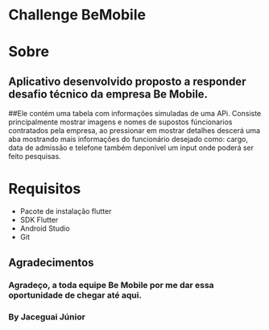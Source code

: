 # Challenge BeMobile

# Sobre

## Aplicativo desenvolvido proposto a responder desafio técnico da empresa Be Mobile.
##Ele contém uma tabela com informações simuladas de uma APi. Consiste principalmente mostrar imagens e nomes de supostos fúncionarios contratados pela empresa, ao pressionar em mostrar detalhes  descerá uma aba mostrando mais informações do funcionário desejado como: cargo, data de admissão e telefone também deponível um input onde poderá ser feito pesquisas.

# Requisitos

- Pacote de instalação flutter
- SDK Flutter
- Android Studio
- Git

## Agradecimentos

### Agradeço, a toda equipe Be Mobile por me dar essa oportunidade de chegar até aqui. 
### By Jaceguai Júnior


